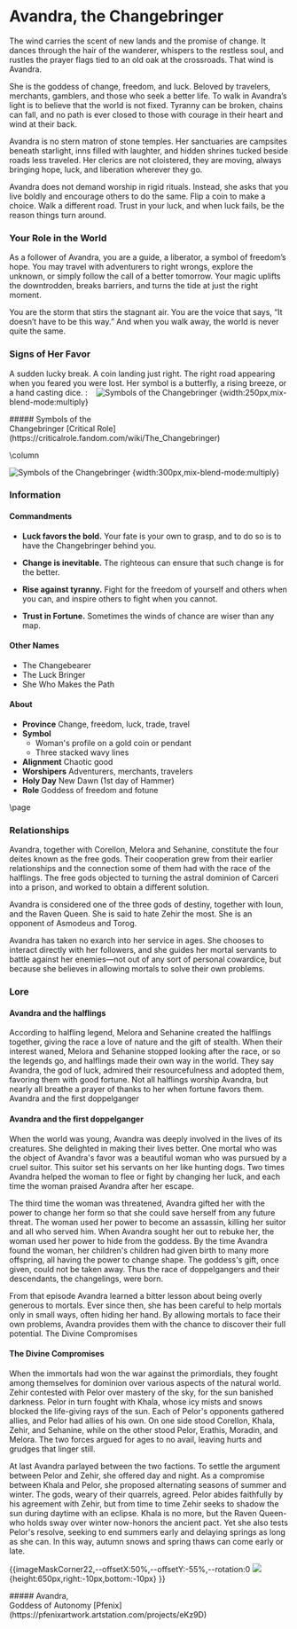 # Avandra, the Changebringer
The wind carries the scent of new lands and the promise of change. It dances through the hair of the wanderer, whispers to the restless soul, and rustles the prayer flags tied to an old oak at the crossroads. That wind is Avandra. 

She is the goddess of change, freedom, and luck. Beloved by travelers, merchants, gamblers, and those who seek a better life. To walk in Avandra’s light is to believe that the world is not fixed. Tyranny can be broken, chains can fall, and no path is ever closed to those with courage in their heart and wind at their back.

Avandra is no stern matron of stone temples. Her sanctuaries are campsites beneath starlight, inns filled with laughter, and hidden shrines tucked beside roads less traveled. Her clerics are not cloistered, they are moving, always bringing hope, luck, and liberation wherever they go.

Avandra does not demand worship in rigid rituals. Instead, she asks that you live boldly and encourage others to do the same. Flip a coin to make a choice. Walk a different road. Trust in your luck, and when luck fails, be the reason things turn around.


### Your Role in the World
As a follower of Avandra, you are a guide, a liberator, a symbol of freedom’s hope. You may travel with adventurers to right wrongs, explore the unknown, or simply follow the call of a better tomorrow. Your magic uplifts the downtrodden, breaks barriers, and turns the tide at just the right moment.

You are the storm that stirs the stagnant air. You are the voice that says, “It doesn’t have to be this way.”
And when you walk away, the world is never quite the same.

### Signs of Her Favor
A sudden lucky break. A coin landing just right. The right road appearing when you feared you were lost. Her symbol is a butterfly, a rising breeze, or a hand casting dice.
:
&nbsp;&nbsp;&nbsp;![Symbols of the Changebringer](https://static.wikia.nocookie.net/criticalrole/images/3/3f/Avandra_-_Claudio_Pozas.png) {width:250px,mix-blend-mode:multiply}

<div class='artist' style='bottom:50px;left:75px;'>
##### Symbols of the </br>Changebringer
[Critical Role](https://criticalrole.fandom.com/wiki/The_Changebringer)
</div>

\column

![Symbols of the Changebringer](https://static.wikia.nocookie.net/criticalrole/images/3/3f/Changebringer.png) {width:300px,mix-blend-mode:multiply}


### Information
#### Commandments
- **Luck favors the bold.** Your fate is your own to grasp, and to do so is to have the Changebringer behind you.

- **Change is inevitable.** The righteous can ensure that such change is for the better.

- **Rise against tyranny.** Fight for the freedom of yourself and others when you can, and inspire others to fight when you cannot.

- **Trust in Fortune.** Sometimes the winds of chance are wiser than any map.

#### Other Names
- The Changebearer
- The Luck Bringer
- She Who Makes the Path

#### About
- **Province** Change, freedom, luck, trade, travel
- **Symbol** 
  - Woman's profile on a gold coin or pendant
  - Three stacked wavy lines
- **Alignment** Chaotic good
- **Worshipers** Adventurers, merchants, travelers
- **Holy Day** New Dawn (1st day of Hammer)
- **Role** Goddess of freedom and fotune

\page

### Relationships

Avandra, together with Corellon, Melora and Sehanine, constitute the four deites known as the free gods. Their cooperation grew from their earlier relationships and the connection some of them had with the race of the halflings. The free gods objected to turning the astral dominion of Carceri into a prison, and worked to obtain a different solution.

Avandra is considered one of the three gods of destiny, together with Ioun, and the Raven Queen. She is said to hate Zehir the most. She is an opponent of Asmodeus and Torog.

Avandra has taken no exarch into her service in ages. She chooses to interact directly with her followers, and she guides her mortal servants to battle against her enemies—not out of any sort of personal cowardice, but because she believes in allowing mortals to solve their own problems. 

### Lore
#### Avandra and the halflings
According to halfling legend, Melora and Sehanine created the halflings together, giving the race a love of nature and the gift of stealth. When their interest waned, Melora and Sehanine stopped looking after the race, or so the legends go, and halflings made their own way in the world. They say Avandra, the god of luck, admired their resourcefulness and adopted them, favoring them with good fortune. Not all halflings worship Avandra, but nearly all breathe a prayer of thanks to her when fortune favors them.
Avandra and the first doppelganger

#### Avandra and the first doppelganger
When the world was young, Avandra was deeply involved in the lives of its creatures. She delighted in making their lives better. One mortal who was the object of Avandra's favor was a beautiful woman who was pursued by a cruel suitor. This suitor set his servants on her like hunting dogs. Two times Avandra helped the woman to flee or fight by changing her luck, and each time the woman praised Avandra after her escape.

The third time the woman was threatened, Avandra gifted her with the power to change her form so that she could save herself from any future threat. The woman used her power to become an assassin, killing her suitor and all who served him. When Avandra sought her out to rebuke her, the woman used her power to hide from the goddess. By the time Avandra found the woman, her children's children had given birth to many more offspring, all having the power to change shape. The goddess's gift, once given, could not be taken away. Thus the race of doppelgangers and their descendants, the changelings, were born.

From that episode Avandra learned a bitter lesson about being overly generous to mortals. Ever since then, she has been careful to help mortals only in small ways, often hiding her hand. By allowing mortals to face their own problems, Avandra provides them with the chance to discover their full potential.
The Divine Compromises

#### The Divine Compromises
When the immortals had won the war against the primordials, they fought among themselves for dominion over various aspects of the natural world. Zehir contested with Pelor over mastery of the sky, for the sun banished darkness. Pelor in turn fought with Khala, whose icy mists and snows blocked the life-giving rays of the sun. Each of Pelor's opponents gathered allies, and Pelor had allies of his own. On one side stood Corellon, Khala, Zehir, and Sehanine, while on the other stood Pelor, Erathis, Moradin, and Melora. The two forces argued for ages to no avail, leaving hurts and grudges that linger still.

At last Avandra parlayed between the two factions. To settle the argument between Pelor and Zehir, she offered day and night. As a compromise between Khala and Pelor, she proposed alternating seasons of summer and winter. The gods, weary of their quarrels, agreed. Pelor abides faithfully by his agreement with Zehir, but from time to time Zehir seeks to shadow the sun during daytime with an eclipse. Khala is no more, but the Raven Queen-who holds sway over winter now-honors the ancient pact. Yet she also tests Pelor's resolve, seeking to end summers early and delaying springs as long as she can. In this way, autumn snows and spring thaws can come early or late. 

{{imageMaskCorner22,--offsetX:50%,--offsetY:-55%,--rotation:0
  ![](https://cdnb.artstation.com/p/assets/images/images/015/077/629/large/pfenix-artwork-avandra.jpg){height:650px,right:-10px,bottom:-10px}
}}
<!-- Use --offsetX to shift the mask left or right (can use cm instead of %)
     Use --offsetY to shift the mask up or down
     Use --rotation to set rotation angle in degrees. -->

<div class='artist' style='bottom:170px;right:15px;'>
##### Avandra, </br>Goddess of Autonomy
[Pfenix](https://pfenixartwork.artstation.com/projects/eKz9D)
</div>
